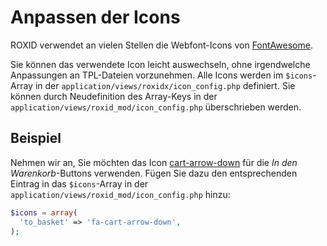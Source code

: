 # Anpassen der Icons

ROXID verwendet an vielen Stellen die Webfont-Icons von [FontAwesome](http://fontawesome.io).

Sie können das verwendete Icon leicht auswechseln, ohne irgendwelche Anpassungen an TPL-Dateien vorzunehmen. Alle Icons werden im `$icons`-Array in der `application/views/roxidx/icon_config.php` definiert. Sie können durch Neudefinition des Array-Keys in der `application/views/roxid_mod/icon_config.php` überschrieben werden.


## Beispiel

Nehmen wir an, Sie möchten das Icon [cart-arrow-down](https://fortawesome.github.io/Font-Awesome/icon/cart-arrow-down/) für die *In den Warenkorb*-Buttons verwenden.
Fügen Sie dazu den entsprechenden Eintrag in das `$icons`-Array in der `application/views/roxid_mod/icon_config.php` hinzu:

```php
$icons = array(
  'to_basket' => 'fa-cart-arrow-down',
);
```
